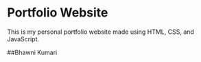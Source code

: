 # Portfolio Website

This is my personal portfolio website made using HTML, CSS, and JavaScript.

##Bhawni Kumari


